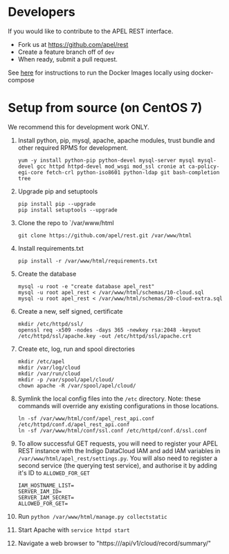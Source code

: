 # Developers

If you would like to contribute to the APEL REST interface. 

* Fork us at https://github.com/apel/rest
* Create a feature branch off of `dev`
* When ready, submit a pull request.

See [here](README.md#running-the-docker-image-on-centos-7-and-ubuntu-1604) for instructions to run the Docker Images locally using docker-compose

# Setup from source (on CentOS 7)
We recommend this for development work ONLY.

1. Install python, pip, mysql, apache, apache modules, trust bundle and other required RPMS for development.
    ```
    yum -y install python-pip python-devel mysql-server mysql mysql-devel gcc httpd httpd-devel mod_wsgi mod_ssl cronie at ca-policy-egi-core fetch-crl python-iso8601 python-ldap git bash-completion tree
    ```
    
2. Upgrade pip and setuptools
    ```
    pip install pip --upgrade
    pip install setuptools --upgrade
    ```
    
3. Clone the repo to `/var/www/html
    ```
    git clone https://github.com/apel/rest.git /var/www/html
    ```

4. Install requirements.txt
    ```
    pip install -r /var/www/html/requirements.txt
    ```

5. Create the database
    ```
    mysql -u root -e "create database apel_rest"
    mysql -u root apel_rest < /var/www/html/schemas/10-cloud.sql
    mysql -u root apel_rest < /var/www/html/schemas/20-cloud-extra.sql
    ```

6. Create a new, self signed, certificate
    ```
    mkdir /etc/httpd/ssl/
    openssl req -x509 -nodes -days 365 -newkey rsa:2048 -keyout /etc/httpd/ssl/apache.key -out /etc/httpd/ssl/apache.crt
    ```

7. Create etc, log, run and spool directories
   ```
   mkdir /etc/apel
   mkdir /var/log/cloud
   mkdir /var/run/cloud
   mkdir -p /var/spool/apel/cloud/
   chown apache -R /var/spool/apel/cloud/
   ```

8. Symlink the local config files into the `/etc` directory. Note: these commands will override any existing configurations in those locations.
    ```
    ln -sf /var/www/html/conf/apel_rest_api.conf /etc/httpd/conf.d/apel_rest_api.conf
    ln -sf /var/www/html/conf/ssl.conf /etc/httpd/conf.d/ssl.conf
    ```

9. To allow successful GET requests, you will need to register your APEL REST instance with the Indigo DataCloud IAM and add IAM variables in `/var/www/html/apel_rest/settings.py`. You will also need to register a second service (the querying test service), and authorise it by adding it's ID to `ALLOWED_FOR_GET`
    ```
    IAM_HOSTNAME_LIST=
    SERVER_IAM_ID=
    SERVER_IAM_SECRET=
    ALLOWED_FOR_GET=
    ```

10. Run `python /var/www/html/manage.py collectstatic`

11. Start Apache with `service httpd start`

12. Navigate a web browser to "https://<hostname>/api/v1/cloud/record/summary/"
